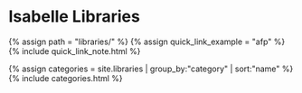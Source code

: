 # Isabelle Libraries

{% assign path = "libraries/" %}
{% assign quick_link_example = "afp" %}
{% include quick_link_note.html %}

{% assign categories = site.libraries | group_by:"category" | sort:"name" %}
{% include categories.html %}
